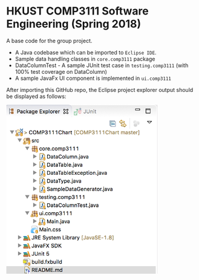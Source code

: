 # HKUST COMP3111 Software Engineering (Spring 2018)

A base code for the group project.

- A Java codebase which can be imported to `Eclipse IDE`. 
- Sample data handling classes in `core.comp3111` package
- DataColumnTest - A sample JUnit test case in `testing.comp3111` (with 100% test coverage on DataColumn)
- A sample JavaFx UI component is implemented in `ui.comp3111`


After importing this GitHub repo, the Eclipse project explorer output should be displayed as follows: 

![Eclipse Project Explorer](eclipse_project.png)





